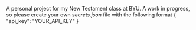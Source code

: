 A personal project for my New Testament class at BYU. A work in progress, so please create your own *secrets.json* file with the following format
{
    "api_key": "YOUR_API_KEY"
}
